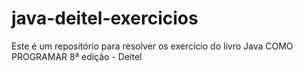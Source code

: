 # java-deitel-exercicios
Este é um repositório para resolver os exercicio do livro Java COMO PROGRAMAR 8ª edição - Deitel
